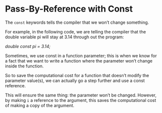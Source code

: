 # Pass-By-Reference with Const
The `const` keywords tells the compiler that we won’t change something.

For example, in the following code, we are telling the compiler that the double variable pi will stay at 3.14 through out the program:

_double const pi = 3.14;_

Sometimes, we use const in a function parameter; this is when we know for a fact that we want to write a function where the parameter won’t change inside the function.

So to save the computational cost for a function that doesn’t modify the parameter value(s), we can actually go a step further and use a const reference.

This will ensure the same thing: the parameter won’t be changed. However, by making `i` a reference to the argument, this saves the computational cost of making a copy of the argument.
